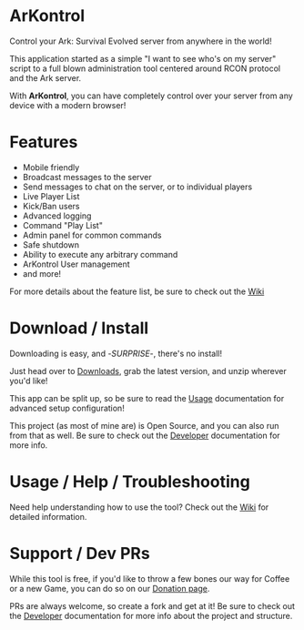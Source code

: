 # ArKontrol

Control your Ark: Survival Evolved server from anywhere in the world!

This application started as a simple "I want to see who's on my server" script to a full blown administration tool centered around RCON protocol and the Ark server.

With **ArKontrol**, you can have completely control over your server from any device with a modern browser!

# Features

* Mobile friendly
* Broadcast messages to the server
* Send messages to chat on the server, or to individual players
* Live Player List
* Kick/Ban users
* Advanced logging
* Command "Play List"
* Admin panel for common commands
* Safe shutdown
* Ability to execute any arbitrary command
* ArKontrol User management
* and more!

For more details about the feature list, be sure to check out the [Wiki](./wiki)

# Download / Install

Downloading is easy, and -*SURPRISE*-, there's no install!

Just head over to [Downloads](../../downloads), grab the latest version, and unzip wherever you'd like!

This app can be split up, so be sure to read the [Usage](./wiki/pages/010_Usage) documentation for advanced setup configuration!

This project (as most of mine are) is Open Source, and you can also run from that as well. Be sure to check out the [Developer](./docs/dev.md) documentation for more info.

# Usage / Help / Troubleshooting

Need help understanding how to use the tool? Check out the [Wiki](./wiki) for detailed information.

# Support / Dev PRs

While this tool is free, if you'd like to throw a few bones our way for Coffee or a new Game, you can do so on our [Donation page](http://rebrand.ly/nfgDono).

PRs are always welcome, so create a fork and get at it! Be sure to check out the [Developer](./wiki/dev) documentation for more info about the project and structure.
